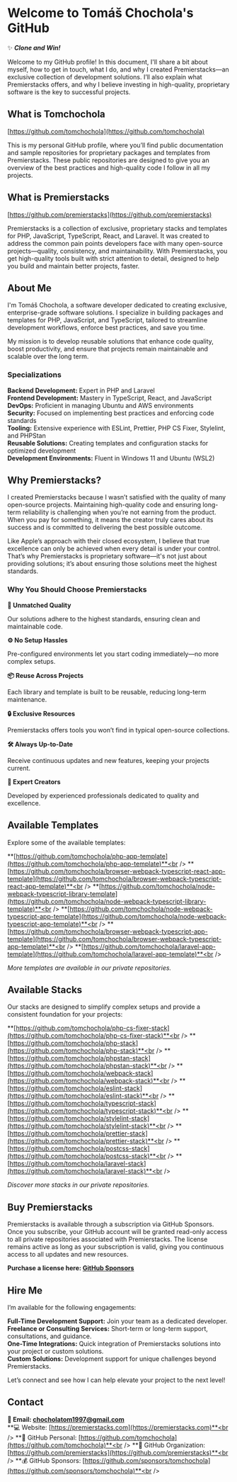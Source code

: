 # Welcome to Tomáš Chochola's GitHub

✨ _**Clone and Win!**_

Welcome to my GitHub profile! In this document, I'll share a bit about myself, how to get in touch, what I do, and why I created Premierstacks—an exclusive collection of development solutions. I’ll also explain what Premierstacks offers, and why I believe investing in high-quality, proprietary software is the key to successful projects.

## What is Tomchochola

[https://github.com/tomchochola](https://github.com/tomchochola)

This is my personal GitHub profile, where you’ll find public documentation and sample repositories for proprietary packages and templates from Premierstacks. These public repositories are designed to give you an overview of the best practices and high-quality code I follow in all my projects.

## What is Premierstacks

[https://github.com/premierstacks](https://github.com/premierstacks)

Premierstacks is a collection of exclusive, proprietary stacks and templates for PHP, JavaScript, TypeScript, React, and Laravel. It was created to address the common pain points developers face with many open-source projects—quality, consistency, and maintainability. With Premierstacks, you get high-quality tools built with strict attention to detail, designed to help you build and maintain better projects, faster.

## About Me

I'm Tomáš Chochola, a software developer dedicated to creating exclusive, enterprise-grade software solutions. I specialize in building packages and templates for PHP, JavaScript, and TypeScript, tailored to streamline development workflows, enforce best practices, and save you time.

My mission is to develop reusable solutions that enhance code quality, boost productivity, and ensure that projects remain maintainable and scalable over the long term.

### Specializations

**Backend Development:** Expert in PHP and Laravel<br />
**Frontend Development:** Mastery in TypeScript, React, and JavaScript<br />
**DevOps:** Proficient in managing Ubuntu and AWS environments<br />
**Security:** Focused on implementing best practices and enforcing code standards<br />
**Tooling:** Extensive experience with ESLint, Prettier, PHP CS Fixer, Stylelint, and PHPStan<br />
**Reusable Solutions:** Creating templates and configuration stacks for optimized development<br />
**Development Environments:** Fluent in Windows 11 and Ubuntu (WSL2)<br />

## Why Premierstacks?

I created Premierstacks because I wasn’t satisfied with the quality of many open-source projects. Maintaining high-quality code and ensuring long-term reliability is challenging when you’re not earning from the product. When you pay for something, it means the creator truly cares about its success and is committed to delivering the best possible outcome.

Like Apple’s approach with their closed ecosystem, I believe that true excellence can only be achieved when every detail is under your control. That’s why Premierstacks is proprietary software—it's not just about providing solutions; it’s about ensuring those solutions meet the highest standards.

### Why You Should Choose Premierstacks

**🚀 Unmatched Quality**

Our solutions adhere to the highest standards, ensuring clean and maintainable code.

**⚙️ No Setup Hassles**

Pre-configured environments let you start coding immediately—no more complex setups.

**📦 Reuse Across Projects**

Each library and template is built to be reusable, reducing long-term maintenance.

**🔒 Exclusive Resources**

Premierstacks offers tools you won’t find in typical open-source collections.

**🛠️ Always Up-to-Date**

Receive continuous updates and new features, keeping your projects current.

**💪 Expert Creators**

Developed by experienced professionals dedicated to quality and excellence.

## Available Templates

Explore some of the available templates:

**[https://github.com/tomchochola/php-app-template](https://github.com/tomchochola/php-app-template)**<br />
**[https://github.com/tomchochola/browser-webpack-typescript-react-app-template](https://github.com/tomchochola/browser-webpack-typescript-react-app-template)**<br />
**[https://github.com/tomchochola/node-webpack-typescript-library-template](https://github.com/tomchochola/node-webpack-typescript-library-template)**<br />
**[https://github.com/tomchochola/node-webpack-typescript-app-template](https://github.com/tomchochola/node-webpack-typescript-app-template)**<br />
**[https://github.com/tomchochola/browser-webpack-typescript-app-template](https://github.com/tomchochola/browser-webpack-typescript-app-template)**<br />
**[https://github.com/tomchochola/laravel-app-template](https://github.com/tomchochola/laravel-app-template)**<br />

_More templates are available in our private repositories._

## Available Stacks

Our stacks are designed to simplify complex setups and provide a consistent foundation for your projects:

**[https://github.com/tomchochola/php-cs-fixer-stack](https://github.com/tomchochola/php-cs-fixer-stack)**<br />
**[https://github.com/tomchochola/php-stack](https://github.com/tomchochola/php-stack)**<br />
**[https://github.com/tomchochola/phpstan-stack](https://github.com/tomchochola/phpstan-stack)**<br />
**[https://github.com/tomchochola/webpack-stack](https://github.com/tomchochola/webpack-stack)**<br />
**[https://github.com/tomchochola/eslint-stack](https://github.com/tomchochola/eslint-stack)**<br />
**[https://github.com/tomchochola/typescript-stack](https://github.com/tomchochola/typescript-stack)**<br />
**[https://github.com/tomchochola/stylelint-stack](https://github.com/tomchochola/stylelint-stack)**<br />
**[https://github.com/tomchochola/prettier-stack](https://github.com/tomchochola/prettier-stack)**<br />
**[https://github.com/tomchochola/postcss-stack](https://github.com/tomchochola/postcss-stack)**<br />
**[https://github.com/tomchochola/laravel-stack](https://github.com/tomchochola/laravel-stack)**<br />

_Discover more stacks in our private repositories._

## Buy Premierstacks

Premierstacks is available through a subscription via GitHub Sponsors. Once you subscribe, your GitHub account will be granted read-only access to all private repositories associated with Premierstacks. The license remains active as long as your subscription is valid, giving you continuous access to all updates and new resources.

**Purchase a license here: [GitHub Sponsors](https://github.com/sponsors/tomchochola)**

## Hire Me

I’m available for the following engagements:

**Full-Time Development Support:** Join your team as a dedicated developer.<br />
**Freelance or Consulting Services:** Short-term or long-term support, consultations, and guidance.<br />
**One-Time Integrations:** Quick integration of Premierstacks solutions into your project or custom solutions.<br />
**Custom Solutions:** Development support for unique challenges beyond Premierstacks.<br />

Let’s connect and see how I can help elevate your project to the next level!

## Contact

**📧 Email: <chocholatom1997@gmail.com>**<br />
**💻 Website: [https://premierstacks.com](https://premierstacks.com)**<br />
**👨 GitHub Personal: [https://github.com/tomchochola](https://github.com/tomchochola)**<br />
**🏢 GitHub Organization: [https://github.com/premierstacks](https://github.com/premierstacks)**<br />
**💰 GitHub Sponsors: [https://github.com/sponsors/tomchochola](https://github.com/sponsors/tomchochola)**<br />
